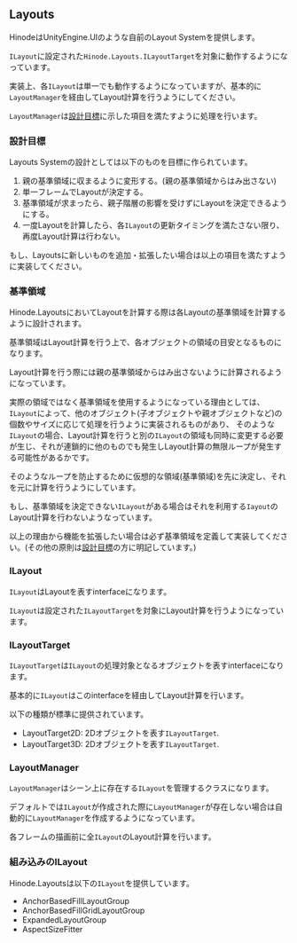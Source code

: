 ﻿## Layouts

HinodeはUnityEngine.UIのような自前のLayout Systemを提供します。

`ILayout`に設定された`Hinode.Layouts.ILayoutTarget`を対象に動作するようになっています。

実装上、各`ILayout`は単一でも動作するようになっていますが、基本的に`LayoutManager`を経由してLayout計算を行うようにしてください。

`LayoutManager`は[設計目標](#設計目標)に示した項目を満たすように処理を行います。

### 設計目標

Layouts Systemの設計としては以下のものを目標に作られています。

1. 親の基準領域に収まるように変形する。(親の基準領域からはみ出さない)
1. 単一フレームでLayoutが決定する。
1. 基準領域が求まったら、親子階層の影響を受けずにLayoutを決定できるようにする。
1. 一度Layoutを計算したら、各`ILayout`の更新タイミングを満たさない限り、再度Layout計算は行わない。

もし、Layoutsに新しいものを追加・拡張したい場合は以上の項目を満たすように実装してください。

### 基準領域

Hinode.LayoutsにおいてLayoutを計算する際は各Layoutの基準領域を計算するように設計されます。

基準領域はLayout計算を行う上で、各オブジェクトの領域の目安となるものになります。

Layout計算を行う際には親の基準領域からはみ出さないように計算されるようになっています。

実際の領域ではなく基準領域を使用するようになっている理由としては、
`ILayout`によって、他のオブジェクト(子オブジェクトや親オブジェクトなど)の個数やサイズに応じて処理を行うように実装されるものがあり、
そのような`ILayout`の場合、Layout計算を行うと別の`ILayout`の領域も同時に変更する必要が生じ、それが連鎖的に他のものでも発生しLayout計算の無限ループが発生する可能性があるかです。

そのようなループを防止するために仮想的な領域(基準領域)を先に決定し、それを元に計算を行うようにしています。

もし、基準領域を決定できない`ILayout`がある場合はそれを利用する`Iayout`のLayout計算を行わないようなっています。

以上の理由から機能を拡張したい場合は必ず基準領域を定義して実装してください。(その他の原則は[設計目標](#設計目標)の方に明記しています。)

### ILayout

`ILayout`はLayoutを表すinterfaceになります。

`ILayout`は設定された`ILayoutTarget`を対象にLayout計算を行うようになっています。


### ILayoutTarget

`ILayoutTarget`は`ILayout`の処理対象となるオブジェクトを表すinterfaceになります。

基本的に`ILayout`はこのinterfaceを経由してLayout計算を行います。

以下の種類が標準に提供されています。

- LayoutTarget2D: 2Dオブジェクトを表す`ILayoutTarget`.
- LayoutTarget3D: 2Dオブジェクトを表す`ILayoutTarget`.


### LayoutManager

`LayoutManager`はシーン上に存在する`ILayout`を管理するクラスになります。

デフォルトでは`ILayout`が作成された際に`LayoutManager`が存在しない場合は自動的に`LayoutManager`を作成するようになっています。

各フレームの描画前に全`ILayout`のLayout計算を行います。

### 組み込みのILayout

Hinode.Layoutsは以下の`ILayout`を提供しています。

- AnchorBasedFillLayoutGroup
- AnchorBasedFillGridLayoutGroup
- ExpandedLayoutGroup
- AspectSizeFitter

